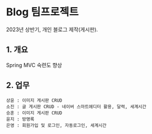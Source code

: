 # Blog 팀프로젝트
2023년 상반기, 개인 블로그 제작(게시판).

## 1. 개요
Spring MVC 숙련도 향상

## 2. 업무
```
상윤 : 이미지 게시판 CRUD
소진 : 글 게시판 CRUD - 네이버 스마트에디터 활용, 달력, 세계시간
승훈 : 이미지 게시판 CRUD
윤지 : 방명록
은영 : 회원가입 및 로그인, 자동로그인, 세계시간
```

